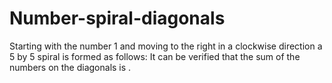 # Number-spiral-diagonals
Starting with the number 1 and moving to the right in a clockwise direction a 5 by 5 spiral is formed as follows:  It can be verified that the sum of the numbers on the diagonals is .
